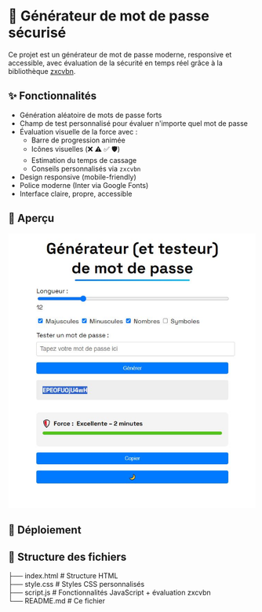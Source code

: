 # 🔐 Générateur de mot de passe sécurisé

Ce projet est un générateur de mot de passe moderne, responsive et accessible, avec évaluation de la sécurité en temps réel grâce à la bibliothèque [zxcvbn](https://github.com/dropbox/zxcvbn).

## ✨ Fonctionnalités

- Génération aléatoire de mots de passe forts
- Champ de test personnalisé pour évaluer n'importe quel mot de passe
- Évaluation visuelle de la force avec :
  - Barre de progression animée
  - Icônes visuelles (❌ ⚠️ ✅ 🛡️)
  - Estimation du temps de cassage
  - Conseils personnalisés via `zxcvbn`
- Design responsive (mobile-friendly)
- Police moderne (Inter via Google Fonts)
- Interface claire, propre, accessible

## 📸 Aperçu

![Screenshot du générateur](example.JPG)

## 🚀 Déploiement

 <!-- #Déployé facilement avec **GitHub Pages** :  
 #👉 [`https://ton-utilisateur.github.io/nom-du-repo/`](https://ton-utilisateur.github.io/nom-du-repo/) *(à modifier selon ton cas)* -->

## 📁 Structure des fichiers
├── index.html # Structure HTML  
├── style.css # Styles CSS personnalisés  
├── script.js # Fonctionnalités JavaScript + évaluation zxcvbn  
└── README.md # Ce fichier

